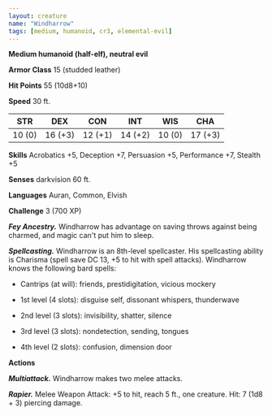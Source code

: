 ```yaml
---
layout: creature
name: "Windharrow"
tags: [medium, humanoid, cr3, elemental-evil]
---
```


**Medium humanoid (half-elf), neutral evil**

**Armor Class** 15 (studded leather)

**Hit Points** 55 (10d8+10)

**Speed** 30 ft.

|   STR   |   DEX   |   CON   |   INT   |   WIS   |   CHA   |
|:-----:|:-----:|:-----:|:-----:|:-----:|:-----:|
| 10 (0) | 16 (+3) | 12 (+1) | 14 (+2) | 10 (0) | 17 (+3) |

**Skills** Acrobatics +5, Deception +7, Persuasion +5, Performance +7, Stealth +5

**Senses** darkvision 60 ft.

**Languages** Auran, Common, Elvish

**Challenge** 3 (700 XP)

***Fey Ancestry.*** Windharrow has advantage on saving throws against being charmed, and magic can't put him to sleep.

***Spellcasting.*** Windharrow is an 8th-level spellcaster. His spellcasting ability is Charisma (spell save DC 13, +5 to hit with spell attacks). Windharrow knows the following bard spells:

* Cantrips (at will): friends, prestidigitation, vicious mockery

* 1st level (4 slots): disguise self, dissonant whispers, thunderwave

* 2nd level (3 slots): invisibility, shatter, silence

* 3rd level (3 slots): nondetection, sending, tongues

* 4th level (2 slots): confusion, dimension door

**Actions**

***Multiattack.*** Windharrow makes two melee attacks.

***Rapier.*** Melee Weapon Attack: +5 to hit, reach 5 ft., one creature. Hit: 7 (1d8 + 3) piercing damage.

